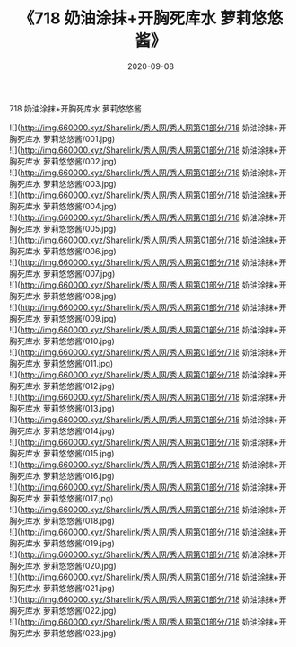 ﻿---
layout: post
title:  《718 奶油涂抹+开胸死库水 萝莉悠悠酱》
date:   2020-09-08
img: http://img.660000.xyz/Sharelink/秀人网/秀人网第01部分/718 奶油涂抹+开胸死库水 萝莉悠悠酱/000.jpg
categories: [美女, 清纯, 唯美]
---

718 奶油涂抹+开胸死库水 萝莉悠悠酱

  ![](http://img.660000.xyz/Sharelink/秀人网/秀人网第01部分/718 奶油涂抹+开胸死库水 萝莉悠悠酱/001.jpg) <br> ![](http://img.660000.xyz/Sharelink/秀人网/秀人网第01部分/718 奶油涂抹+开胸死库水 萝莉悠悠酱/002.jpg) <br> ![](http://img.660000.xyz/Sharelink/秀人网/秀人网第01部分/718 奶油涂抹+开胸死库水 萝莉悠悠酱/003.jpg) <br> ![](http://img.660000.xyz/Sharelink/秀人网/秀人网第01部分/718 奶油涂抹+开胸死库水 萝莉悠悠酱/004.jpg) <br> ![](http://img.660000.xyz/Sharelink/秀人网/秀人网第01部分/718 奶油涂抹+开胸死库水 萝莉悠悠酱/005.jpg) <br> ![](http://img.660000.xyz/Sharelink/秀人网/秀人网第01部分/718 奶油涂抹+开胸死库水 萝莉悠悠酱/006.jpg) <br> ![](http://img.660000.xyz/Sharelink/秀人网/秀人网第01部分/718 奶油涂抹+开胸死库水 萝莉悠悠酱/007.jpg) <br> ![](http://img.660000.xyz/Sharelink/秀人网/秀人网第01部分/718 奶油涂抹+开胸死库水 萝莉悠悠酱/008.jpg) <br> ![](http://img.660000.xyz/Sharelink/秀人网/秀人网第01部分/718 奶油涂抹+开胸死库水 萝莉悠悠酱/009.jpg) <br> ![](http://img.660000.xyz/Sharelink/秀人网/秀人网第01部分/718 奶油涂抹+开胸死库水 萝莉悠悠酱/010.jpg) <br> ![](http://img.660000.xyz/Sharelink/秀人网/秀人网第01部分/718 奶油涂抹+开胸死库水 萝莉悠悠酱/011.jpg) <br> ![](http://img.660000.xyz/Sharelink/秀人网/秀人网第01部分/718 奶油涂抹+开胸死库水 萝莉悠悠酱/012.jpg) <br> ![](http://img.660000.xyz/Sharelink/秀人网/秀人网第01部分/718 奶油涂抹+开胸死库水 萝莉悠悠酱/013.jpg) <br> ![](http://img.660000.xyz/Sharelink/秀人网/秀人网第01部分/718 奶油涂抹+开胸死库水 萝莉悠悠酱/014.jpg) <br> ![](http://img.660000.xyz/Sharelink/秀人网/秀人网第01部分/718 奶油涂抹+开胸死库水 萝莉悠悠酱/015.jpg) <br> ![](http://img.660000.xyz/Sharelink/秀人网/秀人网第01部分/718 奶油涂抹+开胸死库水 萝莉悠悠酱/016.jpg) <br> ![](http://img.660000.xyz/Sharelink/秀人网/秀人网第01部分/718 奶油涂抹+开胸死库水 萝莉悠悠酱/017.jpg) <br> ![](http://img.660000.xyz/Sharelink/秀人网/秀人网第01部分/718 奶油涂抹+开胸死库水 萝莉悠悠酱/018.jpg) <br> ![](http://img.660000.xyz/Sharelink/秀人网/秀人网第01部分/718 奶油涂抹+开胸死库水 萝莉悠悠酱/019.jpg) <br> ![](http://img.660000.xyz/Sharelink/秀人网/秀人网第01部分/718 奶油涂抹+开胸死库水 萝莉悠悠酱/020.jpg) <br> ![](http://img.660000.xyz/Sharelink/秀人网/秀人网第01部分/718 奶油涂抹+开胸死库水 萝莉悠悠酱/021.jpg) <br> ![](http://img.660000.xyz/Sharelink/秀人网/秀人网第01部分/718 奶油涂抹+开胸死库水 萝莉悠悠酱/022.jpg) <br> ![](http://img.660000.xyz/Sharelink/秀人网/秀人网第01部分/718 奶油涂抹+开胸死库水 萝莉悠悠酱/023.jpg) <br>